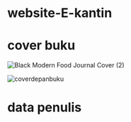 # website-E-kantin
# cover buku
![Black Modern Food Journal Cover (2)](https://github.com/serlip06/website-E-kantin/assets/114634943/4cc2f4b9-6b26-42dd-99e6-d655e4c459f9)


![coverdepanbuku](https://github.com/serlip06/website-E-kantin/assets/114634943/fad48caa-d35a-4319-9f5e-2fe32253fbd5)

# data penulis

